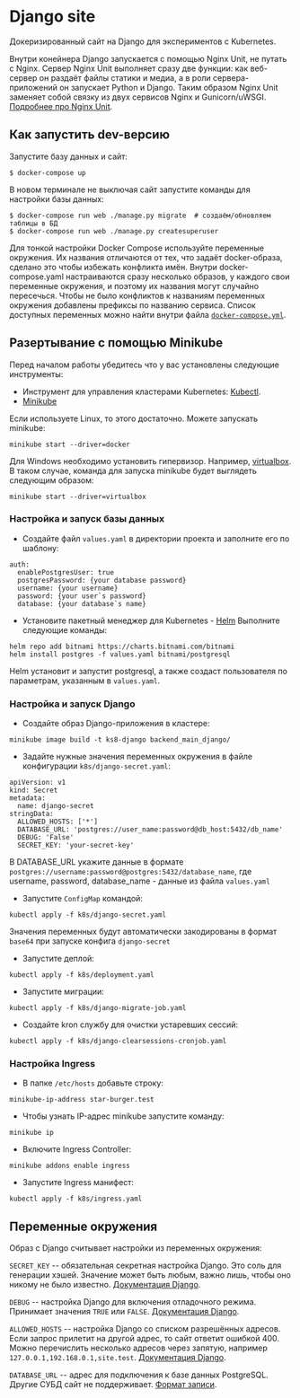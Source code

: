 # Django site

Докеризированный сайт на Django для экспериментов с Kubernetes.

Внутри конейнера Django запускается с помощью Nginx Unit, не путать с Nginx. Сервер Nginx Unit выполняет сразу две функции: как веб-сервер он раздаёт файлы статики и медиа, а в роли сервера-приложений он запускает Python и Django. Таким образом Nginx Unit заменяет собой связку из двух сервисов Nginx и Gunicorn/uWSGI. [Подробнее про Nginx Unit](https://unit.nginx.org/).

## Как запустить dev-версию

Запустите базу данных и сайт:

```shell-session
$ docker-compose up
```

В новом терминале не выключая сайт запустите команды для настройки базы данных:

```shell-session
$ docker-compose run web ./manage.py migrate  # создаём/обновляем таблицы в БД
$ docker-compose run web ./manage.py createsuperuser
```

Для тонкой настройки Docker Compose используйте переменные окружения. Их названия отличаются от тех, что задаёт docker-образа, сделано это чтобы избежать конфликта имён. Внутри docker-compose.yaml настраиваются сразу несколько образов, у каждого свои переменные окружения, и поэтому их названия могут случайно пересечься. Чтобы не было конфликтов к названиям переменных окружения добавлены префиксы по названию сервиса. Список доступных переменных можно найти внутри файла [`docker-compose.yml`](./docker-compose.yml).
## Разертывание с помощью Minikube
Перед началом работы убедитесь что у вас установлены следующие инструменты:
* Инструмент для управления кластерами Kubernetes: [Kubectl](https://kubernetes.io/ru/docs/tasks/tools/install-kubectl/). 
* [Minikube](https://minikube.sigs.k8s.io/docs/)<br>

Если используете Linux, то этого достаточно. Можете запускать minikube:
```
minikube start --driver=docker
```
Для Windows необходимо установить гипервизор. Например, [virtualbox](https://www.virtualbox.org/wiki/Downloads).
В таком случае, команда для запуска minikube будет выглядеть следующим образом:
```
minikube start --driver=virtualbox
```
### Настройка и запуск базы данных
* Создайте файл `values.yaml` в директории проекта и заполните его по шаблону:
```
auth:
  enablePostgresUser: true
  postgresPassword: {your database password}
  username: {your username}
  password: {your user`s password}
  database: {your database`s name}
```
* Установите пакетный менеджер для Kubernetes - [Helm](https://helm.sh/)
Выполните следующие команды:
```
helm repo add bitnami https://charts.bitnami.com/bitnami
helm install postgres -f values.yaml bitnami/postgresql
```
Helm установит и запустит postgresql, а также создаст пользователя по параметрам, указанным в `values.yaml`.

### Настройка и запуск Django
* Создайте образ Django-приложения в кластере:
```
minikube image build -t ks8-django backend_main_django/
```
* Задайте нужные значения переменных окружения в файле конфигурации `k8s/django-secret.yaml`:
```
apiVersion: v1
kind: Secret
metadata:
  name: django-secret
stringData:
  ALLOWED_HOSTS: ['*']
  DATABASE_URL: 'postgres://user_name:password@db_host:5432/db_name'
  DEBUG: 'False'
  SECRET_KEY: 'your-secret-key'

```
В DATABASE_URL укажите данные в формате `postgres://username:password@postgres:5432/database_name`, где username, password, database_name - данные из файла `values.yaml`
* Запустите `ConfigMap` командой:
```
kubectl apply -f k8s/django-secret.yaml
```
Значения переменных будут автоматически закодированы в формат `base64` при запуске конфига `django-secret`


* Запустите деплой:
```
kubectl apply -f k8s/deployment.yaml
```
* Запустите миграции:
```
kubectl apply -f k8s/django-migrate-job.yaml
```
* Создайте kron службу для очистки устаревших сессий:
```
kubectl apply -f k8s/django-clearsessions-cronjob.yaml
```
### Настройка Ingress
* В папке `/etc/hosts` добавьте строку:
```
minikube-ip-address star-burger.test
```
* Чтобы узнать IP-адрес minikube запустите команду:
```
minikube ip
```
* Включите Ingress Controller:
```
minikube addons enable ingress
```
* Запустите Ingress манифест:
```
kubectl apply -f k8s/ingress.yaml
```
## Переменные окружения

Образ с Django считывает настройки из переменных окружения:

`SECRET_KEY` -- обязательная секретная настройка Django. Это соль для генерации хэшей. Значение может быть любым, важно лишь, чтобы оно никому не было известно. [Документация Django](https://docs.djangoproject.com/en/3.2/ref/settings/#secret-key).

`DEBUG` -- настройка Django для включения отладочного режима. Принимает значения `TRUE` или `FALSE`. [Документация Django](https://docs.djangoproject.com/en/3.2/ref/settings/#std:setting-DEBUG).

`ALLOWED_HOSTS` -- настройка Django со списком разрешённых адресов. Если запрос прилетит на другой адрес, то сайт ответит ошибкой 400. Можно перечислить несколько адресов через запятую, например `127.0.0.1,192.168.0.1,site.test`. [Документация Django](https://docs.djangoproject.com/en/3.2/ref/settings/#allowed-hosts).

`DATABASE_URL` -- адрес для подключения к базе данных PostgreSQL. Другие СУБД сайт не поддерживает. [Формат записи](https://github.com/jacobian/dj-database-url#url-schema).
